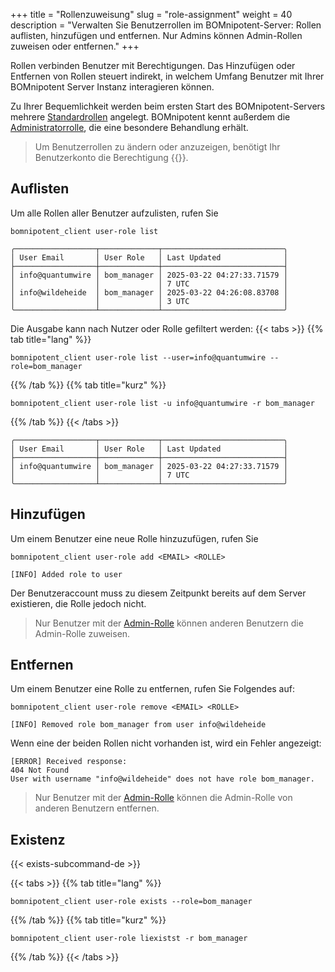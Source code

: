 +++
title = "Rollenzuweisung"
slug = "role-assignment"
weight = 40
description = "Verwalten Sie Benutzerrollen im BOMnipotent-Server: Rollen auflisten, hinzufügen und entfernen. Nur Admins können Admin-Rollen zuweisen oder entfernen."
+++

Rollen verbinden Benutzer mit Berechtigungen. Das Hinzufügen oder Entfernen von Rollen steuert indirekt, in welchem ​​Umfang Benutzer mit Ihrer BOMnipotent Server Instanz interagieren können.

Zu Ihrer Bequemlichkeit werden beim ersten Start des BOMnipotent-Servers mehrere [Standardrollen](/de/client/manager/access-management/role-management/#standardrollen) angelegt. BOMnipotent kennt außerdem die [Administratorrolle](/de/client/manager/access-management/role-management/#admin-rolle), die eine besondere Behandlung erhält.

> Um Benutzerrollen zu ändern oder anzuzeigen, benötigt Ihr Benutzerkonto die Berechtigung {{<user-management-de>}}.

## Auflisten

Um alle Rollen aller Benutzer aufzulisten, rufen Sie
```
bomnipotent_client user-role list
```

``` {wrap="false" title="output"}
╭──────────────────┬─────────────┬───────────────────────────╮
│ User Email       │ User Role   │ Last Updated              │
├──────────────────┼─────────────┼───────────────────────────┤
│ info@quantumwire │ bom_manager │ 2025-03-22 04:27:33.71579 │
│                  │             │ 7 UTC                     │
│ info@wildeheide  │ bom_manager │ 2025-03-22 04:26:08.83708 │
│                  │             │ 3 UTC                     │
╰──────────────────┴─────────────┴───────────────────────────╯
```

Die Ausgabe kann nach Nutzer oder Rolle gefiltert werden:
{{< tabs >}}
{{% tab title="lang" %}}
```
bomnipotent_client user-role list --user=info@quantumwire --role=bom_manager
```
{{% /tab %}}
{{% tab title="kurz" %}}
```
bomnipotent_client user-role list -u info@quantumwire -r bom_manager
```
{{% /tab %}}
{{< /tabs >}}

``` {wrap="false" title="Ausgabe"}
╭──────────────────┬─────────────┬───────────────────────────╮
│ User Email       │ User Role   │ Last Updated              │
├──────────────────┼─────────────┼───────────────────────────┤
│ info@quantumwire │ bom_manager │ 2025-03-22 04:27:33.71579 │
│                  │             │ 7 UTC                     │
╰──────────────────┴─────────────┴───────────────────────────╯
```

## Hinzufügen

Um einem Benutzer eine neue Rolle hinzuzufügen, rufen Sie
```
bomnipotent_client user-role add <EMAIL> <ROLLE>
```

``` {wrap="false" title="Ausgabe"}
[INFO] Added role to user
```

Der Benutzeraccount muss zu diesem Zeitpunkt bereits auf dem Server existieren, die Rolle jedoch nicht.

> Nur Benutzer mit der [Admin-Rolle](/de/client/manager/access-management/role-management/#admin-rolle) können anderen Benutzern die Admin-Rolle zuweisen.

## Entfernen

Um einem Benutzer eine Rolle zu entfernen, rufen Sie Folgendes auf:
```
bomnipotent_client user-role remove <EMAIL> <ROLLE>
```

``` {wrap="false" title="Ausgabe"}
[INFO] Removed role bom_manager from user info@wildeheide
```

Wenn eine der beiden Rollen nicht vorhanden ist, wird ein Fehler angezeigt:

``` {wrap="false" title="Ausgabe"}
[ERROR] Received response:
404 Not Found
User with username "info@wildeheide" does not have role bom_manager.
```

> Nur Benutzer mit der [Admin-Rolle](/de/client/manager/access-management/role-management/#admin-rolle) können die Admin-Rolle von anderen Benutzern entfernen.

## Existenz

{{< exists-subcommand-de >}}

{{< tabs >}}
{{% tab title="lang" %}}
```
bomnipotent_client user-role exists --role=bom_manager
```
{{% /tab %}}
{{% tab title="kurz" %}}
```
bomnipotent_client user-role liexistst -r bom_manager
```
{{% /tab %}}
{{< /tabs >}}
